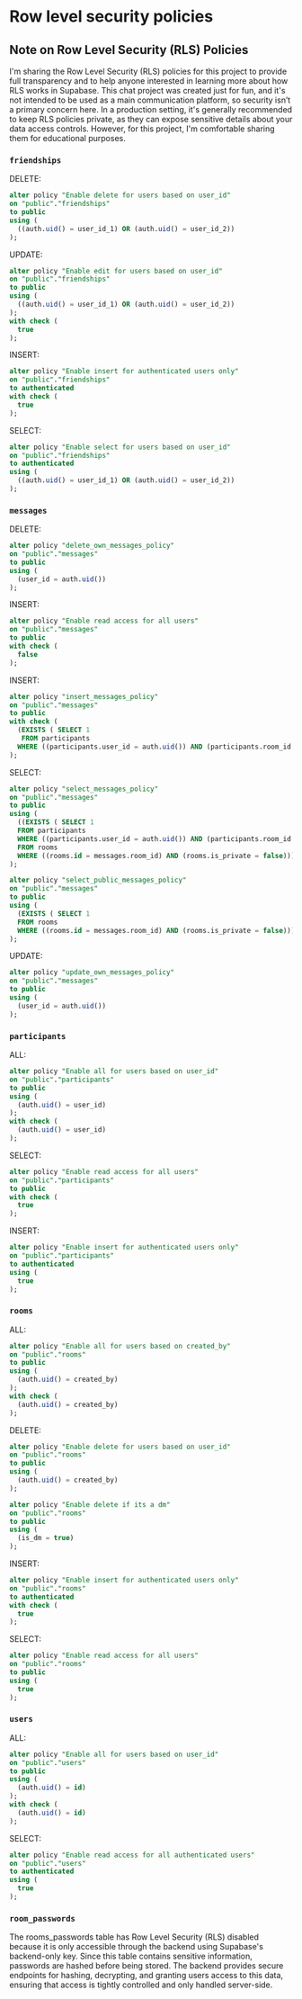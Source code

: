# Row level security policies

## Note on Row Level Security (RLS) Policies

I'm sharing the Row Level Security (RLS) policies for this project to provide full transparency and to help anyone interested in learning more about how RLS works in Supabase. This chat project was created just for fun, and it's not intended to be used as a main communication platform, so security isn’t a primary concern here. In a production setting, it's generally recommended to keep RLS policies private, as they can expose sensitive details about your data access controls. However, for this project, I'm comfortable sharing them for educational purposes.

### `friendships`

DELETE:

```sql
alter policy "Enable delete for users based on user_id"
on "public"."friendships"
to public
using (
  ((auth.uid() = user_id_1) OR (auth.uid() = user_id_2))
);
```

UPDATE:

```sql
alter policy "Enable edit for users based on user_id"
on "public"."friendships"
to public
using (
  ((auth.uid() = user_id_1) OR (auth.uid() = user_id_2))
);
with check (
  true
);
```

INSERT:

```sql
alter policy "Enable insert for authenticated users only"
on "public"."friendships"
to authenticated
with check (
  true
);
```

SELECT:

```sql
alter policy "Enable select for users based on user_id"
on "public"."friendships"
to authenticated
using (
  ((auth.uid() = user_id_1) OR (auth.uid() = user_id_2))
);
```

### `messages`

DELETE:

```sql
alter policy "delete_own_messages_policy"
on "public"."messages"
to public
using (
  (user_id = auth.uid())
);
```

INSERT:

```sql
alter policy "Enable read access for all users"
on "public"."messages"
to public
with check (
  false
);
```

INSERT:

```sql
alter policy "insert_messages_policy"
on "public"."messages"
to public
with check (
  (EXISTS ( SELECT 1
   FROM participants
  WHERE ((participants.user_id = auth.uid()) AND (participants.room_id = messages.room_id))))
);
```

SELECT:

```sql
alter policy "select_messages_policy"
on "public"."messages"
to public
using (
  ((EXISTS ( SELECT 1
  FROM participants
  WHERE ((participants.user_id = auth.uid()) AND (participants.room_id = messages.room_id)))) OR (EXISTS ( SELECT 1
  FROM rooms
  WHERE ((rooms.id = messages.room_id) AND (rooms.is_private = false)))))
);
```

```sql
alter policy "select_public_messages_policy"
on "public"."messages"
to public
using (
  (EXISTS ( SELECT 1
  FROM rooms
  WHERE ((rooms.id = messages.room_id) AND (rooms.is_private = false))))
);
```

UPDATE:

```sql
alter policy "update_own_messages_policy"
on "public"."messages"
to public
using (
  (user_id = auth.uid())
);
```

### `participants`

ALL:

```sql
alter policy "Enable all for users based on user_id"
on "public"."participants"
to public
using (
  (auth.uid() = user_id)
);
with check (
  (auth.uid() = user_id)
);
```

SELECT:

```sql
alter policy "Enable read access for all users"
on "public"."participants"
to public
with check (
  true
);
```

INSERT:

```sql
alter policy "Enable insert for authenticated users only"
on "public"."participants"
to authenticated
using (
  true
);
```

### `rooms`

ALL:

```sql
alter policy "Enable all for users based on created_by"
on "public"."rooms"
to public
using (
  (auth.uid() = created_by)
);
with check (
  (auth.uid() = created_by)
);
```

DELETE:

```sql
alter policy "Enable delete for users based on user_id"
on "public"."rooms"
to public
using (
  (auth.uid() = created_by)
);
```

```sql
alter policy "Enable delete if its a dm"
on "public"."rooms"
to public
using (
  (is_dm = true)
);
```

INSERT:

```sql
alter policy "Enable insert for authenticated users only"
on "public"."rooms"
to authenticated
with check (
  true
);
```

SELECT:

```sql
alter policy "Enable read access for all users"
on "public"."rooms"
to public
using (
  true
);
```

### `users`

ALL:

```sql
alter policy "Enable all for users based on user_id"
on "public"."users"
to public
using (
  (auth.uid() = id)
);
with check (
  (auth.uid() = id)
);

```

SELECT:

```sql
alter policy "Enable read access for all authenticated users"
on "public"."users"
to authenticated
using (
  true
);
```

### `room_passwords`

The rooms_passwords table has Row Level Security (RLS) disabled because it is only accessible through the backend using Supabase's backend-only key. Since this table contains sensitive information, passwords are hashed before being stored. The backend provides secure endpoints for hashing, decrypting, and granting users access to this data, ensuring that access is tightly controlled and only handled server-side.
